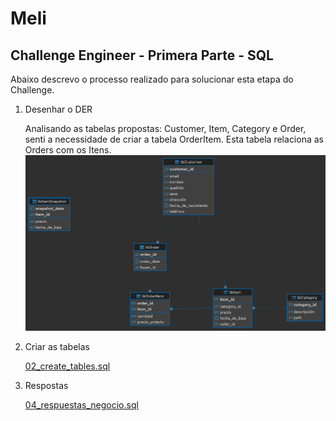 # Meli

## Challenge Engineer - Primera Parte - SQL

Abaixo descrevo o processo realizado para solucionar esta etapa do Challenge.

1. Desenhar o DER
   
    Analisando as tabelas propostas: Customer, Item, Category e Order, senti a necessidade de criar a tabela OrderItem. Esta tabela relaciona as Orders com os Itens.
    ![der.png](sql/der.png)

2. Criar as tabelas

   [02_create_tables.sql](sql/02_create_tables.sql)

3. Respostas

   [04_respuestas_negocio.sql](sql/04_respuestas_negocio.sql)
